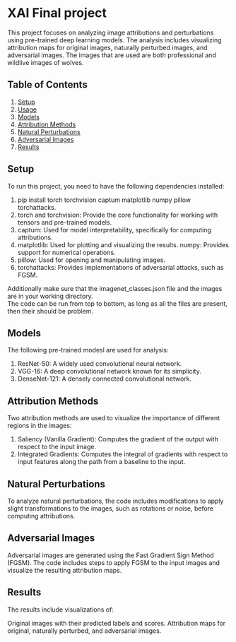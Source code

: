 # XAI Final project

This project focuses on analyzing image attributions and perturbations using pre-trained deep learning models. The analysis includes visualizing attribution maps for original images, naturally perturbed images, and adversarial images. The images that are used are both professional and wildlive images of wolves. 

## Table of Contents

1. [Setup](#setup)
2. [Usage](#usage)
3. [Models](#models)
4. [Attribution Methods](#attribution-methods)
5. [Natural Perturbations](#natural-perturbations)
6. [Adversarial Images](#adversarial-images)
7. [Results](#results)

## Setup

To run this project, you need to have the following dependencies installed:


1. pip install torch torchvision captum matplotlib numpy pillow torchattacks.
2. torch and torchvision: Provide the core functionality for working with tensors and pre-trained models.
3. captum: Used for model interpretability, specifically for computing attributions.
4. matplotlib: Used for plotting and visualizing the results.
numpy: Provides support for numerical operations.
5. pillow: Used for opening and manipulating images.
6. torchattacks: Provides implementations of adversarial attacks, such as FGSM.

Additionally make sure that the imagenet_classes.json file and the images are in your working directory.  
The code can be run from top to bottom, as long as all the files are present, then their should be problem.


## Models
The following pre-trained modesl are used for analysis:

1. ResNet-50: A widely used convolutional neural network.
2. VGG-16: A deep convolutional network known for its simplicity.
3. DenseNet-121: A densely connected convolutional network.

## Attribution Methods
Two attribution methods are used to visualize the importance of different regions in the images:

1. Saliency (Vanilla Gradient): Computes the gradient of the output with respect to the input image.
2. Integrated Gradients: Computes the integral of gradients with respect to input features along the path from a baseline to the input.

## Natural Perturbations
To analyze natural perturbations, the code includes modifications to apply slight transformations to the images, such as rotations or noise, before computing attributions.

## Adversarial Images
Adversarial images are generated using the Fast Gradient Sign Method (FGSM). The code includes steps to apply FGSM to the input images and visualize the resulting attribution maps.

## Results
The results include visualizations of:

Original images with their predicted labels and scores.
Attribution maps for original, naturally perturbed, and adversarial images.
